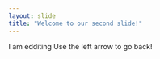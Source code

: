 ```yaml
---
layout: slide
title: "Welcome to our second slide!"
---
```

I am edditing
Use the left arrow to go back!
